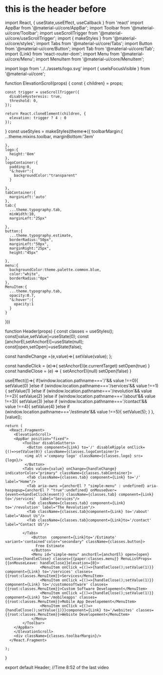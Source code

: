 # this is the header before
import React, { useState,useEffect, useCallback } from 'react'
import AppBar from '@material-ui/core/AppBar';
import Toolbar from '@material-ui/core/Toolbar';
import useScrollTrigger from '@material-ui/core/useScrollTrigger';
import { makeStyles } from '@material-ui/core/styles';
import Tabs from '@material-ui/core/Tabs';
import Button from '@material-ui/core/Button';
import Tab from '@material-ui/core/Tab';
import {Link} from 'react-router-dom';
import Menu from '@material-ui/core/Menu';
import MenuItem from '@material-ui/core/MenuItem';


import logo from '../../assets/logo.svg'
import { useIsFocusVisible } from '@material-ui/core';

function ElevationScroll(props) {
    const { children} = props;
    
    const trigger = useScrollTrigger({
      disableHysteresis: true,
      threshold: 0,
    });
  
    return React.cloneElement(children, {
      elevation: trigger ? 4 : 0
    });
  }
  const useStyles = makeStyles(theme=>({
    toolbarMargin:{
      ...theme.mixins.toolbar,
      marginBottom:'3em'

    },
    logo:{
      height:'8em'
    },
    logoContainer:{
      padding:0,
      "&:hover":{
        backgroundColor:"transparent"
      }

    },
    tabContainer:{
      marginLeft:'auto'
    },
    tab:{
      ...theme.typography.tab,
      minWidth:10,
      marginLeft:"25px"
   
    },
    button:{
      ...theme.typography.estimate,
      borderRadius:"50px", 
      marginLeft:"50px",
      marginRight:"25px",
      height:"45px"

    },
    menu:{
      backgroundColor:theme.palette.common.blue,
      color:"white",
      borderRadius:"0px"
    },
    MenuItem:{
      ...theme.typography.tab,
      opacity:0.7,
      "&:hover":{
        opacity:1
      }
    }


  }))

function Header(props) {
  const classes = useStyles();
  const[value,setValue]=useState(0);
  const [anchorEl,setAnchorEl]=useState(null);
  const[open,setOpen]=useState(false);
  


  const handleChange =(e,value)=>{
    setValue(value);
  };

  const handleClick = (e)=>{
    setAnchorEl(e.currentTarget)
    setOpen(true)
  }
  const handleClose = (e) => {
    setAnchorEl(null)
    setOpen(false)
  }
  
  useEffect(()=>{
    if(window.location.pathname==='/'&& value !==0){
      setValue(0)
    }else if (window.location.pathname==='/services'&& value !==1){
      setValue(1)
    }else if (window.location.pathname==='/revolution'&& value !==2){
      setValue(2)
    }else if (window.location.pathname==='/about'&& value !==3){
      setValue(3)
    }else if (window.location.pathname==='/contact'&& value !==4){
      setValue(4)
    }else if (window.location.pathname==='/estimate'&& value !==5){
      setValue(5);
      }
  },[value]);

    return (
      <React.Fragment>
        <ElevationScroll>
        <AppBar position="fixed">
            <Toolbar disableGutters>
              <Button component={Link} to='/' disableRipple onClick={()=>setValue(0)} className={classes.logoContainer}>
             <img alt ='company logo' className={classes.logo} src={logo}/> 
             </Button>  
            <Tabs value={value} onChange={handleChange} indicatorColor="primary" className={classes.tabContainer}>
              <Tab className={classes.tab} component={Link} to='/' label="Home"/>
              <Tab aria-owns ={anchorEl ? "simple-menu" : undefined} aria-haspopup={anchorEl ? "true":undefined} onMouseOver={event=>handleClick(event)} className={classes.tab} component={Link} to='/services'  label="Services"/>
              <Tab className={classes.tab} component={Link} to='/revolution' label="The Revolution"/>
              <Tab className={classes.tab}component={Link} to='/about' label="About Us"/>
              <Tab className={classes.tab}component={Link}to='/contact'  label="Contact US"/>
             
            </Tabs>
                <Button  component={Link}to='/Estimate' variant='contained'color="secondary" className={classes.button}>
                  Free Estimate
                </Button>
                <Menu id="simple-menu" anchorEl={anchorEl} open={open} onClose={handleClose} classes={{paper:classes.menu}} MenuListProps={{onMouseLeave: handleClose}}elevation={0}>
                    <MenuItem onClick ={()=>{handleClose();setValue(1)}} component={Link} to='/services' classes={{root:classes.MenuItem}}>Services</MenuItem>
                    <MenuItem onClick ={()=>{handleClose();setValue(1)}} component={Link} to='/customosoftware' classes={{root:classes.MenuItem}}>Custom Software Developement</MenuItem>
                    <MenuItem onClick ={()=>{handleClose();setValue(1)}} component={Link} to='/mobileapps' classes={{root:classes.MenuItem}}>Mobile App Developement</MenuItem>
                    <MenuItem onClick ={()=>{handleClose();setValue(1)}}component={Link} to='/websites' classes={{root:classes.MenuItem}}>Webiste Developement</MenuItem>
                </Menu>
            </Toolbar>
        </AppBar>
        </ElevationScroll>
        <div className={classes.toolbarMargin}/>
      </React.Fragment>
      
    );
  }
  
  export default Header;
  //Time 8:52 of the last video